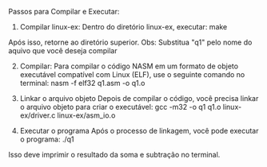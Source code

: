 Passos para Compilar e Executar:

1. Compilar linux-ex:
   Dentro do diretório linux-ex, executar:
   make

Após isso, retorne ao diretório superior.
Obs: Substitua "q1" pelo nome do aquivo que você deseja compilar

2. Compilar:
   Para compilar o código NASM em um formato de objeto executável compatível com Linux (ELF), use o seguinte comando no terminal:
   nasm -f elf32 q1.asm -o q1.o

3. Linkar o arquivo objeto
   Depois de compilar o código, você precisa linkar o arquivo objeto para criar o executável:
   gcc -m32 -o q1 q1.o linux-ex/driver.c linux-ex/asm_io.o

4. Executar o programa
   Após o processo de linkagem, você pode executar o programa:
   ./q1

Isso deve imprimir o resultado da soma e subtração no terminal.
